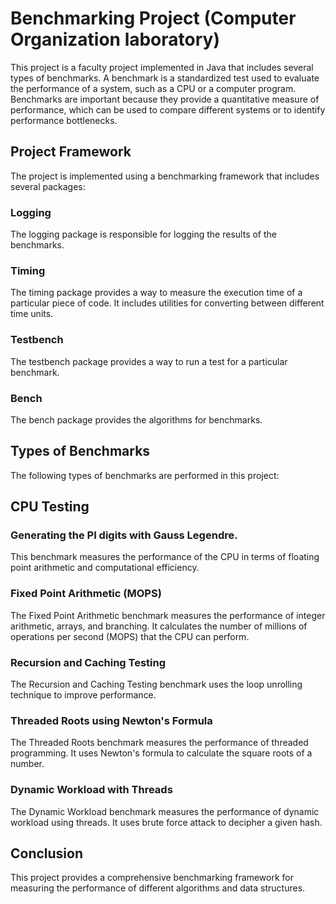 # Benchmarking Project (Computer Organization laboratory)

This project is a faculty project implemented in Java that includes several types of benchmarks. A benchmark is a standardized test used to evaluate the performance of a system, such as a CPU or a computer program. Benchmarks are important because they provide a quantitative measure of performance, which can be used to compare different systems or to identify performance bottlenecks.

## Project Framework

The project is implemented using a benchmarking framework that includes several packages:

### Logging

The logging package is responsible for logging the results of the benchmarks. 

### Timing

The timing package provides a way to measure the execution time of a particular piece of code. It includes utilities for converting between different time units.

### Testbench

The testbench package provides a way to run a test for a particular benchmark.

### Bench

The bench package provides the algorithms for benchmarks.

## Types of Benchmarks

The following types of benchmarks are performed in this project:

## CPU Testing

### Generating the PI digits with Gauss Legendre. 

This benchmark measures the performance of the CPU in terms of floating point arithmetic and computational efficiency.

### Fixed Point Arithmetic (MOPS)

The Fixed Point Arithmetic benchmark measures the performance of integer arithmetic, arrays, and branching. It calculates the number of millions of operations per second (MOPS) that the CPU can perform.

### Recursion and Caching Testing 

The Recursion and Caching Testing benchmark uses the loop unrolling technique to improve performance.

### Threaded Roots using Newton's Formula

The Threaded Roots benchmark measures the performance of threaded programming. It uses Newton's formula to calculate the square roots of a number.

### Dynamic Workload with Threads

The Dynamic Workload benchmark measures the performance of dynamic workload using threads. It uses brute force attack to decipher a given hash.

## Conclusion

This project provides a comprehensive benchmarking framework for measuring the performance of different algorithms and data structures. 
